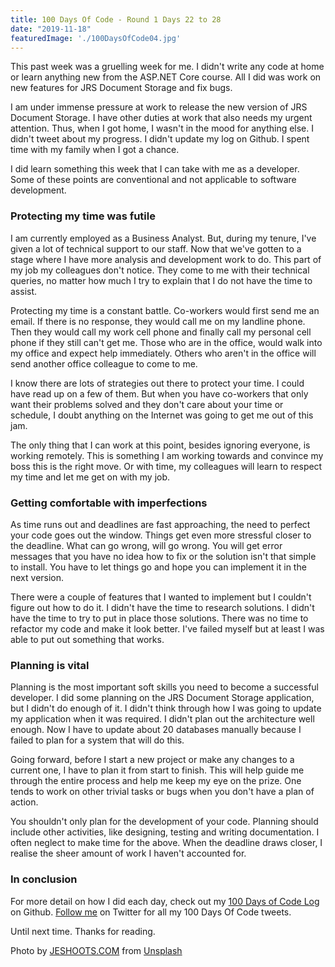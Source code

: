 ```yaml
---
title: 100 Days Of Code - Round 1 Days 22 to 28
date: "2019-11-18"
featuredImage: './100DaysOfCode04.jpg'
---
```


This past week was a gruelling week for me. I didn't write any code at home or learn anything new from the ASP.NET Core course. All I did was work on new features for JRS Document Storage and fix bugs.

I am under immense pressure at work to release the new version of JRS Document Storage. I have other duties at work that also needs my urgent attention. Thus, when I got home, I wasn't in the mood for anything else. I didn't tweet about my progress. I didn't update my log on Github. I spent time with my family when I got a chance.

I did learn something this week that I can take with me as a developer. Some of these points are conventional and not applicable to software development.

<!-- end -->

### Protecting my time was futile

I am currently employed as a Business Analyst. But, during my tenure, I've given a lot of technical support to our staff. Now that we've gotten to a stage where I have more analysis and development work to do. This part of my job my colleagues don't notice. They come to me with their technical queries, no matter how much I try to explain that I do not have the time to assist.

Protecting my time is a constant battle. Co-workers would first send me an email. If there is no response, they would call me on my landline phone. Then they would call my work cell phone and finally call my personal cell phone if they still can't get me. Those who are in the office, would walk into my office and expect help immediately. Others who aren't in the office will send another office colleague to come to me.

I know there are lots of strategies out there to protect your time. I could have read up on a few of them. But when you have co-workers that only want their problems solved and they don't care about your time or schedule, I doubt anything on the Internet was going to get me out of this jam.

The only thing that I can work at this point, besides ignoring everyone, is working remotely. This is something I am working towards and convince my boss this is the right move. Or with time, my colleagues will learn to respect my time and let me get on with my job.

### Getting comfortable with imperfections

As time runs out and deadlines are fast approaching, the need to perfect your code goes out the window. Things get even more stressful closer to the deadline. What can go wrong, will go wrong. You will get error messages that you have no idea how to fix or the solution isn't that simple to install. You have to let things go and hope you can implement it in the next version.

There were a couple of features that I wanted to implement but I couldn't figure out how to do it. I didn't have the time to research solutions. I didn't have the time to try to put in place those solutions. There was no time to refactor my code and make it look better. I've failed myself but at least I was able to put out something that works.

### Planning is vital

Planning is the most important soft skills you need to become a successful developer. I did some planning on the  JRS Document Storage application, but I didn't do enough of it. I didn't think through how I was going to update my application when it was required. I didn't plan out the architecture well enough. Now I have to update about 20 databases manually because I failed to plan for a system that will do this.

Going forward, before I start a new project or make any changes to a current one, I have to plan it from start to finish. This will help guide me through the entire process and help me keep my eye on the prize. One tends to work on other trivial tasks or bugs when you don't have a plan of action.

You shouldn't only plan for the development of your code. Planning should include other activities, like designing, testing and writing documentation. I often neglect to make time for the above. When the deadline draws closer, I realise the sheer amount of work I haven't accounted for.

### In conclusion

For more detail on how I did each day, check out my [100 Days of Code Log](https://github.com/Lakendary/100-days-of-code/blob/master/log.md) on Github. [Follow me](https://twitter.com/lkn_ant) on Twitter for all my 100 Days Of Code tweets.

Until next time. Thanks for reading.

Photo by [JESHOOTS.COM](https://unsplash.com/@jeshoots?utm_source=unsplash&utm_medium=referral&utm_content=creditCopyText) from [Unsplash](https://unsplash.com/s/photos/frustration?utm_source=unsplash&utm_medium=referral&utm_content=creditCopyText)
